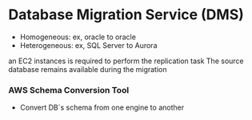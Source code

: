 
# Database Migration Service (DMS)

- Homogeneous: ex, oracle to oracle
- Heterogeneous: ex, SQL Server to Aurora

an EC2 instances is required to perform the replication task
The source database remains available during the migration

### AWS Schema Conversion Tool
- Convert DB´s schema from one engine to another

